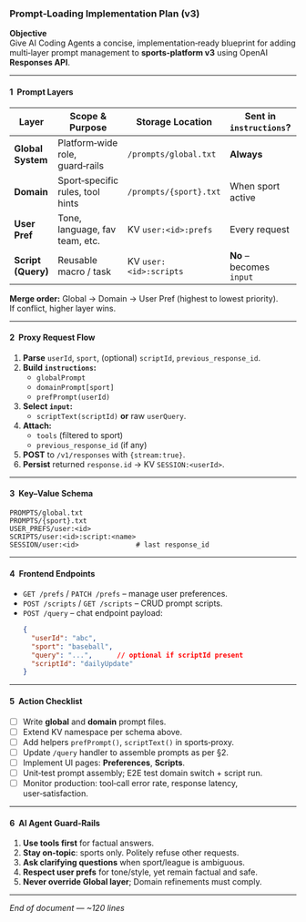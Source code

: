 
### Prompt‑Loading Implementation Plan (v3)

**Objective**  
Give AI Coding Agents a concise, implementation‑ready blueprint for adding multi‑layer prompt management to **sports‑platform v3** using OpenAI **Responses API**.

---

#### 1 Prompt Layers

| Layer | Scope & Purpose | Storage Location | Sent in `instructions`? | Update Cadence |
|-------|-----------------|------------------|-------------------------|----------------|
| **Global System** | Platform‑wide role, guard‑rails | `/prompts/global.txt` | **Always** | Rare (dev only) |
| **Domain** | Sport‑specific rules, tool hints | `/prompts/{sport}.txt` | When sport active | Per‑sport |
| **User Pref** | Tone, language, fav team, etc. | KV `user:<id>:prefs` | Every request | User editable |
| **Script (Query)** | Reusable macro / task | KV `user:<id>:scripts` | **No** – becomes `input` | User editable |

**Merge order:** Global → Domain → User Pref (highest to lowest priority).  
If conflict, higher layer wins.

---

#### 2 Proxy Request Flow

1. **Parse** `userId`, `sport`, (optional) `scriptId`, `previous_response_id`.  
2. **Build `instructions`:**  
   - `globalPrompt`  
   - `domainPrompt[sport]`  
   - `prefPrompt(userId)`  
3. **Select `input`:**  
   - `scriptText(scriptId)` **or** raw `userQuery`.  
4. **Attach:**  
   - `tools` (filtered to sport)  
   - `previous_response_id` (if any)  
5. **POST** to `/v1/responses` with `{stream:true}`.  
6. **Persist** returned `response.id` → KV `SESSION:<userId>`.

---

#### 3 Key–Value Schema

```
PROMPTS/global.txt
PROMPTS/{sport}.txt
USER_PREFS/user:<id>
SCRIPTS/user:<id>:script:<name>
SESSION/user:<id>              # last response_id
```

---

#### 4 Frontend Endpoints

- `GET /prefs` / `PATCH /prefs` – manage user preferences.  
- `POST /scripts` / `GET /scripts` – CRUD prompt scripts.  
- `POST /query` – chat endpoint payload:  
  ```json
  {
    "userId": "abc",
    "sport": "baseball",
    "query": "...",      // optional if scriptId present
    "scriptId": "dailyUpdate"
  }
  ```

---

#### 5 Action Checklist

- [ ] Write **global** and **domain** prompt files.  
- [ ] Extend KV namespace per schema above.  
- [ ] Add helpers `prefPrompt()`, `scriptText()` in sports‑proxy.  
- [ ] Update `/query` handler to assemble prompts as per §2.  
- [ ] Implement UI pages: **Preferences**, **Scripts**.  
- [ ] Unit‑test prompt assembly; E2E test domain switch + script run.  
- [ ] Monitor production: tool‑call error rate, response latency, user‑satisfaction.

---

#### 6 AI Agent Guard‑Rails

1. **Use tools first** for factual answers.  
2. **Stay on‑topic**: sports only. Politely refuse other requests.  
3. **Ask clarifying questions** when sport/league is ambiguous.  
4. **Respect user prefs** for tone/style, yet remain factual and safe.  
5. **Never override Global layer**; Domain refinements must comply.

---

_End of document —  ~120 lines_
